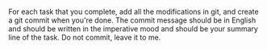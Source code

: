 For each task that you complete, add all the modifications in git, and create a git commit when you're done. The 
commit message should be in English and should be written in the imperative mood and should be your summary line of the
task. Do not commit, leave it to me. 